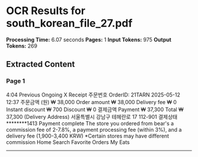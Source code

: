 # OCR Results for south_korean_file_27.pdf

**Processing Time:** 6.07 seconds
**Pages:** 1
**Input Tokens:** 975
**Output Tokens:** 269

## Extracted Content

### Page 1

<watermark>4:04<watermark> <watermark>Previous<watermark> <watermark>Ongoing<watermark> X Receipt 주문번호 OrderID: 21TARN 2025-05-12 12:37 주문금액 (원) ₩ 38,000 Order amount ₩ 38,000 Delivery fee ₩ 0 Instant discount ₩ 700 Discount ₩ 0 결제금액 Payment ₩ 37,300 Total ₩ 37,300 (Delivery Address) 서울특별시 강남구 테헤란로 17 112-901 결제상태 ********1413 Payment complete The store you ordered from bear's a commission fee of 2-7.8%, a payment processing fee (within 3%), and a delivery fee (1,900-3,400 KRW) *Certain stores may have different commission Home Search Favorite Orders My Eats

---

